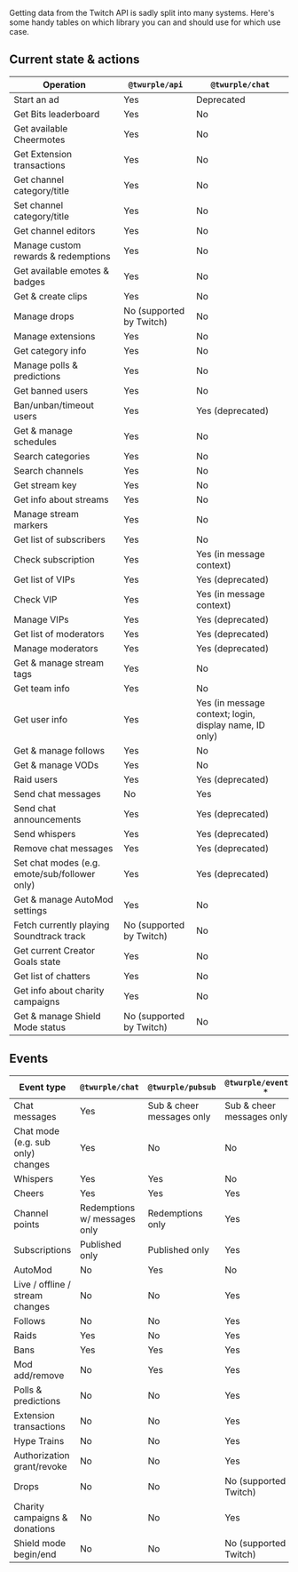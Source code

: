 Getting data from the Twitch API is sadly split into many systems. Here's some handy tables on which library you can and
should use for which use case.

## Current state & actions

| Operation                                     | `@twurple/api`           | `@twurple/chat`                                        |
|-----------------------------------------------|--------------------------|--------------------------------------------------------|
| Start an ad                                   | Yes                      | Deprecated                                             |
| Get Bits leaderboard                          | Yes                      | No                                                     |
| Get available Cheermotes                      | Yes                      | No                                                     |
| Get Extension transactions                    | Yes                      | No                                                     |
| Get channel category/title                    | Yes                      | No                                                     |
| Set channel category/title                    | Yes                      | No                                                     |
| Get channel editors                           | Yes                      | No                                                     |
| Manage custom rewards & redemptions           | Yes                      | No                                                     |
| Get available emotes & badges                 | Yes                      | No                                                     |
| Get & create clips                            | Yes                      | No                                                     |
| Manage drops                                  | No (supported by Twitch) | No                                                     |
| Manage extensions                             | Yes                      | No                                                     |
| Get category info                             | Yes                      | No                                                     |
| Manage polls & predictions                    | Yes                      | No                                                     |
| Get banned users                              | Yes                      | No                                                     |
| Ban/unban/timeout users                       | Yes                      | Yes (deprecated)                                       |
| Get & manage schedules                        | Yes                      | No                                                     |
| Search categories                             | Yes                      | No                                                     |
| Search channels                               | Yes                      | No                                                     |
| Get stream key                                | Yes                      | No                                                     |
| Get info about streams                        | Yes                      | No                                                     |
| Manage stream markers                         | Yes                      | No                                                     |
| Get list of subscribers                       | Yes                      | No                                                     |
| Check subscription                            | Yes                      | Yes (in message context)                               |
| Get list of VIPs                              | Yes                      | Yes (deprecated)                                       |
| Check VIP                                     | Yes                      | Yes (in message context)                               |
| Manage VIPs                                   | Yes                      | Yes (deprecated)                                       |
| Get list of moderators                        | Yes                      | Yes (deprecated)                                       |
| Manage moderators                             | Yes                      | Yes (deprecated)                                       |
| Get & manage stream tags                      | Yes                      | No                                                     |
| Get team info                                 | Yes                      | No                                                     |
| Get user info                                 | Yes                      | Yes (in message context; login, display name, ID only) |
| Get & manage follows                          | Yes                      | No                                                     |
| Get & manage VODs                             | Yes                      | No                                                     |
| Raid users                                    | Yes                      | Yes (deprecated)                                       |
| Send chat messages                            | No                       | Yes                                                    |
| Send chat announcements                       | Yes                      | Yes (deprecated)                                       |
| Send whispers                                 | Yes                      | Yes (deprecated)                                       |
| Remove chat messages                          | Yes                      | Yes (deprecated)                                       |
| Set chat modes (e.g. emote/sub/follower only) | Yes                      | Yes (deprecated)                                       |
| Get & manage AutoMod settings                 | Yes                      | No                                                     |
| Fetch currently playing Soundtrack track      | No (supported by Twitch) | No                                                     |
| Get current Creator Goals state               | Yes                      | No                                                     |
| Get list of chatters                          | Yes                      | No                                                     |
| Get info about charity campaigns              | Yes                      | No                                                     |
| Get & manage Shield Mode status               | No (supported by Twitch) | No                                                     |

## Events

| Event type                        | `@twurple/chat`              | `@twurple/pubsub`         | `@twurple/eventsub-*`     |
|-----------------------------------|------------------------------|---------------------------|---------------------------|
| Chat messages                     | Yes                          | Sub & cheer messages only | Sub & cheer messages only |
| Chat mode (e.g. sub only) changes | Yes                          | No                        | No                        |
| Whispers                          | Yes                          | Yes                       | No                        |
| Cheers                            | Yes                          | Yes                       | Yes                       |
| Channel points                    | Redemptions w/ messages only | Redemptions only          | Yes                       |
| Subscriptions                     | Published only               | Published only            | Yes                       |
| AutoMod                           | No                           | Yes                       | No                        |
| Live / offline / stream changes   | No                           | No                        | Yes                       |
| Follows                           | No                           | No                        | Yes                       |
| Raids                             | Yes                          | No                        | Yes                       |
| Bans                              | Yes                          | Yes                       | Yes                       |
| Mod add/remove                    | No                           | Yes                       | Yes                       |
| Polls & predictions               | No                           | No                        | Yes                       |
| Extension transactions            | No                           | No                        | Yes                       |
| Hype Trains                       | No                           | No                        | Yes                       |
| Authorization grant/revoke        | No                           | No                        | Yes                       |
| Drops                             | No                           | No                        | No (supported by Twitch)  |
| Charity campaigns & donations     | No                           | No                        | Yes                       |
| Shield mode begin/end             | No                           | No                        | No (supported by Twitch)  |
